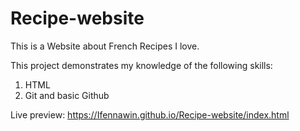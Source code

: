 # Recipe-website
This is a Website about French Recipes I love.

This project demonstrates my knowledge of the following skills:

1. HTML
2. Git and basic Github

Live preview: https://Ifennawin.github.io/Recipe-website/index.html